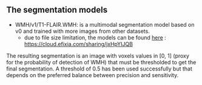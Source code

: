 ## The segmentation models

* WMH/v1/T1-FLAIR.WMH: is a multimodal segmentation model based on v0 and trained with more images from other datasets.
    * due to file size limitation, the models can be found [here](https://cloud.efixia.com/sharing/jxHpYIJQB) : https://cloud.efixia.com/sharing/jxHpYIJQB

The resulting segmentation is an image with voxels values in [0, 1] (proxy for the probability of detection of WMH) that must be thresholded to get the final segmentation. A threshold of 0.5 has been used successfully but that depends on the preferred balance between precision and sensitivity.

